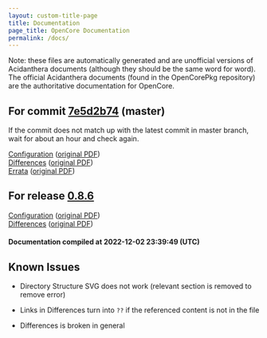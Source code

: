 ```yaml
---
layout: custom-title-page
title: Documentation
page_title: OpenCore Documentation
permalink: /docs/
---
```

Note: these files are automatically generated and are unofficial versions of Acidanthera documents (although they should be the same word for word). The official Acidanthera documents (found in the OpenCorePkg repository) are the authoritative documentation for OpenCore.

## For commit [7e5d2b74](https://github.com/acidanthera/OpenCorePkg/tree/7e5d2b7432f680eade7e5ce3ee9007b9d4f9f300) (master)

If the commit does not match up with the latest commit in master branch, wait for about an hour and check again.

[Configuration](latest/Configuration.html) ([original PDF](https://github.com/acidanthera/OpenCorePkg/blob/7e5d2b7432f680eade7e5ce3ee9007b9d4f9f300/Docs/Configuration.pdf))
<br>
[Differences](latest/Differences.html) ([original PDF](https://github.com/acidanthera/OpenCorePkg/blob/7e5d2b7432f680eade7e5ce3ee9007b9d4f9f300/Docs/Differences/Differences.pdf))
<br>
[Errata](latest/Errata.html) ([original PDF](https://github.com/acidanthera/OpenCorePkg/blob/7e5d2b7432f680eade7e5ce3ee9007b9d4f9f300/Docs/Errata/Errata.pdf))

## For release [0.8.6](https://github.com/acidanthera/OpenCorePkg/tree/0.8.6)

[Configuration](release/Configuration.html) ([original PDF](https://github.com/acidanthera/OpenCorePkg/blob/0.8.6/Docs/Configuration.pdf))
<br>
[Differences](release/Differences.html) ([original PDF](https://github.com/acidanthera/OpenCorePkg/blob/0.8.6/Docs/Differences/Differences.pdf))

#### Documentation compiled at 2022-12-02 23:39:49 (UTC)

## Known Issues

* Directory Structure SVG does not work (relevant section is removed to remove error)

* Links in Differences turn into `??` if the referenced content is not in the file

* Differences is broken in general
